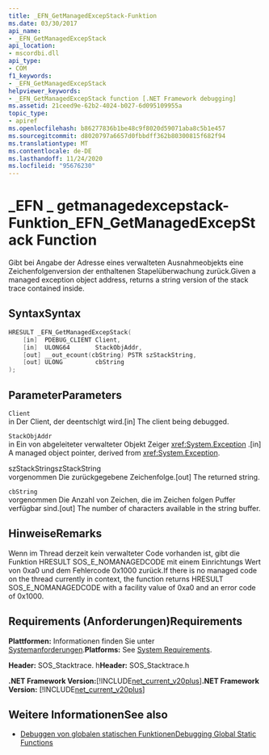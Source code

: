 ```yaml
---
title: _EFN_GetManagedExcepStack-Funktion
ms.date: 03/30/2017
api_name:
- _EFN_GetManagedExcepStack
api_location:
- mscordbi.dll
api_type:
- COM
f1_keywords:
- _EFN_GetManagedExcepStack
helpviewer_keywords:
- _EFN_GetManagedExcepStack function [.NET Framework debugging]
ms.assetid: 21ceed9e-62b2-4024-b027-6d095109955a
topic_type:
- apiref
ms.openlocfilehash: b86277836b1be48c9f8020d59071aba8c5b1e457
ms.sourcegitcommit: d8020797a6657d0fbbdff362b80300815f682f94
ms.translationtype: MT
ms.contentlocale: de-DE
ms.lasthandoff: 11/24/2020
ms.locfileid: "95676230"
---
```

# <a name="_efn_getmanagedexcepstack-function"></a><span data-ttu-id="2b41d-102">\_EFN \_ getmanagedexcepstack-Funktion</span><span class="sxs-lookup"><span data-stu-id="2b41d-102">\_EFN\_GetManagedExcepStack Function</span></span>

<span data-ttu-id="2b41d-103">Gibt bei Angabe der Adresse eines verwalteten Ausnahmeobjekts eine Zeichenfolgenversion der enthaltenen Stapelüberwachung zurück.</span><span class="sxs-lookup"><span data-stu-id="2b41d-103">Given a managed exception object address, returns a string version of the stack trace contained inside.</span></span>  
  
## <a name="syntax"></a><span data-ttu-id="2b41d-104">Syntax</span><span class="sxs-lookup"><span data-stu-id="2b41d-104">Syntax</span></span>  
  
```cpp  
HRESULT _EFN_GetManagedExcepStack(  
    [in]  PDEBUG_CLIENT Client,  
    [in]  ULONG64       StackObjAddr,  
    [out] __out_ecount(cbString) PSTR szStackString,  
    [out] ULONG         cbString  
);  
```  
  
## <a name="parameters"></a><span data-ttu-id="2b41d-105">Parameter</span><span class="sxs-lookup"><span data-stu-id="2b41d-105">Parameters</span></span>  

 `Client`  
 <span data-ttu-id="2b41d-106">in Der Client, der deentschlgt wird.</span><span class="sxs-lookup"><span data-stu-id="2b41d-106">[in] The client being debugged.</span></span>  
  
 `StackObjAddr`  
 <span data-ttu-id="2b41d-107">in Ein von abgeleiteter verwalteter Objekt Zeiger <xref:System.Exception> .</span><span class="sxs-lookup"><span data-stu-id="2b41d-107">[in] A managed object pointer, derived from <xref:System.Exception>.</span></span>  
  
 <span data-ttu-id="2b41d-108">szStackString</span><span class="sxs-lookup"><span data-stu-id="2b41d-108">szStackString</span></span>  
 <span data-ttu-id="2b41d-109">vorgenommen Die zurückgegebene Zeichenfolge.</span><span class="sxs-lookup"><span data-stu-id="2b41d-109">[out] The returned string.</span></span>  
  
 `cbString`  
 <span data-ttu-id="2b41d-110">vorgenommen Die Anzahl von Zeichen, die im Zeichen folgen Puffer verfügbar sind.</span><span class="sxs-lookup"><span data-stu-id="2b41d-110">[out] The number of characters available in the string buffer.</span></span>  
  
## <a name="remarks"></a><span data-ttu-id="2b41d-111">Hinweise</span><span class="sxs-lookup"><span data-stu-id="2b41d-111">Remarks</span></span>  

 <span data-ttu-id="2b41d-112">Wenn im Thread derzeit kein verwalteter Code vorhanden ist, gibt die Funktion HRESULT SOS_E_NOMANAGEDCODE mit einem Einrichtungs Wert von 0xa0 und dem Fehlercode 0x1000 zurück.</span><span class="sxs-lookup"><span data-stu-id="2b41d-112">If there is no managed code on the thread currently in context, the function returns HRESULT SOS_E_NOMANAGEDCODE with a facility value of 0xa0 and an error code of 0x1000.</span></span>  
  
## <a name="requirements"></a><span data-ttu-id="2b41d-113">Requirements (Anforderungen)</span><span class="sxs-lookup"><span data-stu-id="2b41d-113">Requirements</span></span>  

 <span data-ttu-id="2b41d-114">**Plattformen:** Informationen finden Sie unter [Systemanforderungen](../../get-started/system-requirements.md).</span><span class="sxs-lookup"><span data-stu-id="2b41d-114">**Platforms:** See [System Requirements](../../get-started/system-requirements.md).</span></span>  
  
 <span data-ttu-id="2b41d-115">**Header:** SOS_Stacktrace. h</span><span class="sxs-lookup"><span data-stu-id="2b41d-115">**Header:** SOS_Stacktrace.h</span></span>  
  
 <span data-ttu-id="2b41d-116">**.NET Framework Version:**[!INCLUDE[net_current_v20plus](../../../../includes/net-current-v20plus-md.md)]</span><span class="sxs-lookup"><span data-stu-id="2b41d-116">**.NET Framework Version:** [!INCLUDE[net_current_v20plus](../../../../includes/net-current-v20plus-md.md)]</span></span>  
  
## <a name="see-also"></a><span data-ttu-id="2b41d-117">Weitere Informationen</span><span class="sxs-lookup"><span data-stu-id="2b41d-117">See also</span></span>

- [<span data-ttu-id="2b41d-118">Debuggen von globalen statischen Funktionen</span><span class="sxs-lookup"><span data-stu-id="2b41d-118">Debugging Global Static Functions</span></span>](debugging-global-static-functions.md)
